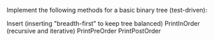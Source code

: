 Implement the following methods for a basic binary tree (test-driven):

Insert (inserting "breadth-first" to keep tree balanced)
PrintInOrder (recursive and iterative)
PrintPreOrder
PrintPostOrder
